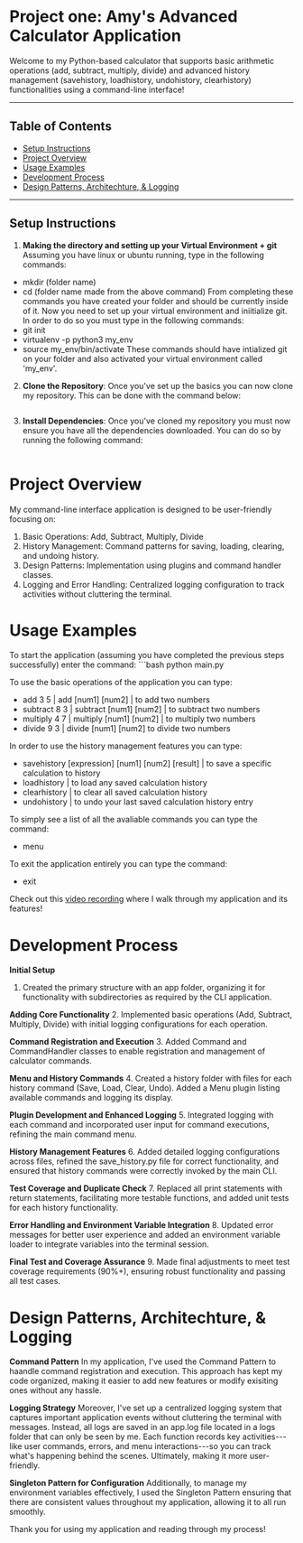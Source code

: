 # Project one: Amy's Advanced Calculator Application

Welcome to my Python-based calculator that supports  basic arithmetic operations (add, subtract, multiply, divide) and advanced history management (savehistory, loadhistory, undohistory, clearhistory) functionalities using a command-line interface!

---

## Table of Contents
- [Setup Instructions](#setup-instructions)
- [Project Overview](#project-overview)
- [Usage Examples](#usage-examples)
- [Development Process](#development-process)
- [Design Patterns, Architechture, & Logging](#design-patterns-and-architechture)

---

## Setup Instructions
1. **Making the directory and setting up your Virtual Environment + git**
Assuming you have linux or ubuntu running, type in the following commands:
- mkdir (folder name)
- cd (folder name made from the above command)
From completing these commands you have created your folder and should be currently inside of it. Now you need to set up your virtual environment and iniitialize git. In order to do so you must type in the following commands: 
- git init 
- virtualenv -p python3 my_env
- source my_env/bin/activate
These commands should have intialized git on your folder and also activated your virtual environment called 'my_env'.

2. **Clone the Repository**:
Once you've set up the basics you can now clone my repository. This can be done with the command below:
    ```bash git clone https://github.com/amycruiz/Project-1.git

3. **Install Dependencies**:
Once you've cloned my repository you must now ensure you have all the dependencies downloaded. You can do so by running the following command:
    ```bash pip install -r requirements.txt

# Project Overview
My command-line interface application is designed to be user-friendly focusing on:
1. Basic Operations: Add, Subtract, Multiply, Divide
2. History Management: Command patterns for saving, loading, clearing, and undoing history.
3. Design Patterns: Implementation using plugins and command handler classes.
4. Logging and Error Handling: Centralized logging configuration to track activities without cluttering the terminal.

# Usage Examples
To start the application (assuming you have completed the previous steps successfully) enter the command: 
    ```bash python main.py

To use the basic operations of the application you can type:
- add 3 5 | add [num1] [num2] | to add two numbers
- subtract 8 3 | subtract [num1] [num2] | to subtract two numbers
- multiply 4 7 | multiply [num1] [num2] | to multiply two numbers
- divide 9 3 | divide [num1] [num2] to divide two numbers

In order to use the history management features you can type:
- savehistory [expression] [num1] [num2] [result] | to save a specific calculation to history
- loadhistory | to load any saved calculation history
- clearhistory | to clear all saved calculation history  
- undohistory | to undo your last saved calculation history entry  

To simply see a list of all the avaliable commands you can type the command:
- menu

To exit the application entirely you can type the command: 
- exit

Check out this [video recording](amys_calculator.mp4) where I walk through my application and its features!

# Development Process
**Initial Setup**
1. Created the primary structure with an app folder, organizing it for functionality with subdirectories as required by the CLI application.

**Adding Core Functionality**
2. Implemented basic operations (Add, Subtract, Multiply, Divide) with initial logging configurations for each operation.

**Command Registration and Execution**
3. Added Command and CommandHandler classes to enable registration and management of calculator commands.

**Menu and History Commands**
4. Created a history folder with files for each history command (Save, Load, Clear, Undo). Added a Menu plugin listing available commands and logging its display.

**Plugin Development and Enhanced Logging**
5. Integrated logging with each command and incorporated user input for command executions, refining the main command menu.

**History Management Features**
6. Added detailed logging configurations across files, refined the save_history.py file for correct functionality, and ensured that history commands were correctly invoked by the main CLI.

**Test Coverage and Duplicate Check**
7. Replaced all print statements with return statements, facilitating more testable functions, and added unit tests for each history functionality.

**Error Handling and Environment Variable Integration**
8.  Updated error messages for better user experience and added an environment variable loader to integrate variables into the terminal session.

**Final Test and Coverage Assurance**
9. Made final adjustments to meet test coverage requirements (90%+), ensuring robust functionality and passing all test cases.

# Design Patterns, Architechture, & Logging
**Command Pattern**
In my application, I've used the Command Pattern to haandle command registration and execution. This approach has kept my code organized, making it easier to add new features or modify exisiting ones without any hassle.

**Logging Strategy**
Moreover, I've set up a centralized logging system that captures important application events without cluttering the terminal with messages. Instead, all logs are saved in an app.log file located in a logs folder that can only be seen by me. Each function records key activities---like user commands, errors, and menu interactions---so you can track what's happening behind the scenes. Ultimately, making it more user-friendly.

**Singleton Pattern for Configuration**
Additionally, to manage my environment variables effectively, I used the Singleton Pattern ensuring that there are consistent values throughout my application, allowing it to all run smoothly.

Thank you for using my application and reading through my process!
